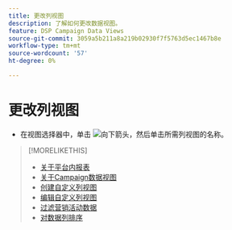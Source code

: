 ```yaml
---
title: 更改列视图
description: 了解如何更改数据视图。
feature: DSP Campaign Data Views
source-git-commit: 3059a5b211a8a219b02930f7f5763d5ec1467b8e
workflow-type: tm+mt
source-wordcount: '57'
ht-degree: 0%

---
```


# 更改列视图

* 在视图选择器中，单击 ![向下箭头](/help/dsp/assets/chevron-down.png)，然后单击所需列视图的名称。

>[!MORELIKETHIS]
>
>* [关于平台内报表](campaign-reports-about.md)
>* [关于Campaign数据视图](campaign-data-views-about.md)
>* [创建自定义列视图](column-view-create.md)
>* [编辑自定义列视图](column-view-edit.md)
>* [过滤营销活动数据](campaign-data-filter.md)
>* [对数据列排序](campaign-data-sort.md)

